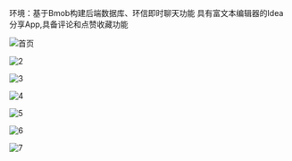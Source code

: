 环境：基于Bmob构建后端数据库、环信即时聊天功能
具有富文本编辑器的Idea分享App,具备评论和点赞收藏功能


![首页](https://github.com/Hzy-Joel/Idea/blob/master/githubpic/1.jpg)

![2](https://github.com/Hzy-Joel/Idea/blob/master/githubpic/2.jpg)


![3](https://github.com/Hzy-Joel/Idea/blob/master/githubpic/3.jpg)


![4](https://github.com/Hzy-Joel/Idea/blob/master/githubpic/4.jpg)


![5](https://github.com/Hzy-Joel/Idea/blob/master/githubpic/5.jpg)


![6](https://github.com/Hzy-Joel/Idea/blob/master/githubpic/6.jpg)

![7](https://github.com/Hzy-Joel/Idea/blob/master/githubpic/richeditview.jpg)

